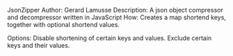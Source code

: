 JsonZipper
Author: Gerard Lamusse
Description: A json object compressor and decompressor written in JavaScript
How: Creates a map shortend keys, together with optional shortend values.

Options:
	Disable shortening of certain keys and values.
	Exclude certain keys and their values.